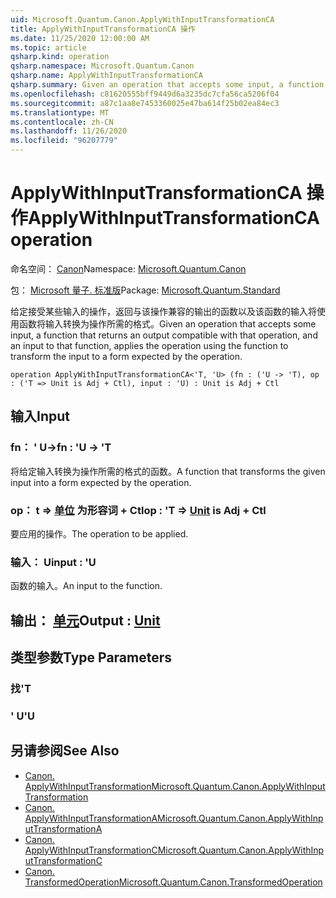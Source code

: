 ```yaml
---
uid: Microsoft.Quantum.Canon.ApplyWithInputTransformationCA
title: ApplyWithInputTransformationCA 操作
ms.date: 11/25/2020 12:00:00 AM
ms.topic: article
qsharp.kind: operation
qsharp.namespace: Microsoft.Quantum.Canon
qsharp.name: ApplyWithInputTransformationCA
qsharp.summary: Given an operation that accepts some input, a function that returns an output compatible with that operation, and an input to that function, applies the operation using the function to transform the input to a form expected by the operation.
ms.openlocfilehash: c81620555bff9449d6a3235dc7cfa56ca5206f04
ms.sourcegitcommit: a87c1aa8e7453360025e47ba614f25b02ea84ec3
ms.translationtype: MT
ms.contentlocale: zh-CN
ms.lasthandoff: 11/26/2020
ms.locfileid: "96207779"
---
```

# <a name="applywithinputtransformationca-operation"></a><span data-ttu-id="7518a-102">ApplyWithInputTransformationCA 操作</span><span class="sxs-lookup"><span data-stu-id="7518a-102">ApplyWithInputTransformationCA operation</span></span>

<span data-ttu-id="7518a-103">命名空间： [Canon](xref:Microsoft.Quantum.Canon)</span><span class="sxs-lookup"><span data-stu-id="7518a-103">Namespace: [Microsoft.Quantum.Canon](xref:Microsoft.Quantum.Canon)</span></span>

<span data-ttu-id="7518a-104">包： [Microsoft 量子. 标准版](https://nuget.org/packages/Microsoft.Quantum.Standard)</span><span class="sxs-lookup"><span data-stu-id="7518a-104">Package: [Microsoft.Quantum.Standard](https://nuget.org/packages/Microsoft.Quantum.Standard)</span></span>


<span data-ttu-id="7518a-105">给定接受某些输入的操作，返回与该操作兼容的输出的函数以及该函数的输入将使用函数将输入转换为操作所需的格式。</span><span class="sxs-lookup"><span data-stu-id="7518a-105">Given an operation that accepts some input, a function that returns an output compatible with that operation, and an input to that function, applies the operation using the function to transform the input to a form expected by the operation.</span></span>

```qsharp
operation ApplyWithInputTransformationCA<'T, 'U> (fn : ('U -> 'T), op : ('T => Unit is Adj + Ctl), input : 'U) : Unit is Adj + Ctl
```


## <a name="input"></a><span data-ttu-id="7518a-106">输入</span><span class="sxs-lookup"><span data-stu-id="7518a-106">Input</span></span>

### <a name="fn--u---t"></a><span data-ttu-id="7518a-107">fn： ' U-></span><span class="sxs-lookup"><span data-stu-id="7518a-107">fn : 'U -> 'T</span></span>

<span data-ttu-id="7518a-108">将给定输入转换为操作所需的格式的函数。</span><span class="sxs-lookup"><span data-stu-id="7518a-108">A function that transforms the given input into a form expected by the operation.</span></span>


### <a name="op--t--unit--is-adj--ctl"></a><span data-ttu-id="7518a-109">op： t => [单位](xref:microsoft.quantum.lang-ref.unit)  为形容词 + Ctl</span><span class="sxs-lookup"><span data-stu-id="7518a-109">op : 'T => [Unit](xref:microsoft.quantum.lang-ref.unit)  is Adj + Ctl</span></span>

<span data-ttu-id="7518a-110">要应用的操作。</span><span class="sxs-lookup"><span data-stu-id="7518a-110">The operation to be applied.</span></span>


### <a name="input--u"></a><span data-ttu-id="7518a-111">输入： U</span><span class="sxs-lookup"><span data-stu-id="7518a-111">input : 'U</span></span>

<span data-ttu-id="7518a-112">函数的输入。</span><span class="sxs-lookup"><span data-stu-id="7518a-112">An input to the function.</span></span>



## <a name="output--unit"></a><span data-ttu-id="7518a-113">输出： [单元](xref:microsoft.quantum.lang-ref.unit)</span><span class="sxs-lookup"><span data-stu-id="7518a-113">Output : [Unit](xref:microsoft.quantum.lang-ref.unit)</span></span>



## <a name="type-parameters"></a><span data-ttu-id="7518a-114">类型参数</span><span class="sxs-lookup"><span data-stu-id="7518a-114">Type Parameters</span></span>

### <a name="t"></a><span data-ttu-id="7518a-115">找</span><span class="sxs-lookup"><span data-stu-id="7518a-115">'T</span></span>


### <a name="u"></a><span data-ttu-id="7518a-116">' U</span><span class="sxs-lookup"><span data-stu-id="7518a-116">'U</span></span>



## <a name="see-also"></a><span data-ttu-id="7518a-117">另请参阅</span><span class="sxs-lookup"><span data-stu-id="7518a-117">See Also</span></span>

- [<span data-ttu-id="7518a-118">Canon. ApplyWithInputTransformation</span><span class="sxs-lookup"><span data-stu-id="7518a-118">Microsoft.Quantum.Canon.ApplyWithInputTransformation</span></span>](xref:Microsoft.Quantum.Canon.ApplyWithInputTransformation)
- [<span data-ttu-id="7518a-119">Canon. ApplyWithInputTransformationA</span><span class="sxs-lookup"><span data-stu-id="7518a-119">Microsoft.Quantum.Canon.ApplyWithInputTransformationA</span></span>](xref:Microsoft.Quantum.Canon.ApplyWithInputTransformationA)
- [<span data-ttu-id="7518a-120">Canon. ApplyWithInputTransformationC</span><span class="sxs-lookup"><span data-stu-id="7518a-120">Microsoft.Quantum.Canon.ApplyWithInputTransformationC</span></span>](xref:Microsoft.Quantum.Canon.ApplyWithInputTransformationC)
- [<span data-ttu-id="7518a-121">Canon. TransformedOperation</span><span class="sxs-lookup"><span data-stu-id="7518a-121">Microsoft.Quantum.Canon.TransformedOperation</span></span>](xref:Microsoft.Quantum.Canon.TransformedOperation)